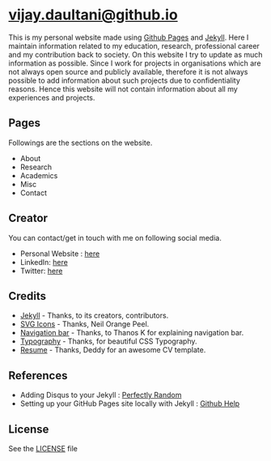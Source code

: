 # vijay.daultani@github.io
This is my personal website made using [Github Pages][] and [Jekyll][]. Here I maintain information related to my education, research, professional career and my contribution back to society. On this website I try to update as much information as possible. Since I work for projects in organisations which are not always open source and publicly available, therefore it is not always possible to add information about such projects due to confidentiality reasons. Hence this website will not contain information about all my experiences and projects.


## Pages
Followings are the sections on the website.

* About
* Research
* Academics
* Misc
* Contact

## Creator
You can contact/get in touch with me on following social media.

* Personal Website : [here][Website]
* LinkedIn: [here][LinkedIN]
* Twitter: [here][Twitter]

## Credits
* [Jekyll][] - Thanks, to its creators, contributors.
* [SVG Icons][] - Thanks, Neil Orange Peel.
* [Navigation bar][] - Thanks, to Thanos K for explaining navigation bar.
* [Typography][] - Thanks, for beautiful CSS Typography.
* [Resume][] - Thanks, Deddy for an awesome CV template.

## References
* Adding Disqus to your Jekyll : [Perfectly Random][]
* Setting up your GitHub Pages site locally with Jekyll : [Github Help]

## License
See the [LICENSE] file

[Jekyll]: https://github.com/jekyll/jekyll
[SVG Icons]: https://github.com/neilorangepeel/Free-Social-Icons
[Navigation bar]: https://codegaze.github.io/2015/08/08/how-to-create-a-dynamic-navigation-menu-in-jekyll/
[Typography]: https://wdexplorer.com/20-examples-beautiful-css-typography-design/
[Resume]: https://www.sharelatex.com/templates/cv-or-resume/deedy-resume
[Perfectly Random]: http://www.perfectlyrandom.org/2014/06/29/adding-disqus-to-your-jekyll-powered-github-pages/
[Github Help]: https://help.github.com/articles/setting-up-your-github-pages-site-locally-with-jekyll/
[Github Pages]: https://pages.github.com/
[LICENSE]: https://github.com/vijaydaultani/vijaydaultani.github.io/blob/master/LICENSE
[LinkedIn]: https://www.linkedin.com/in/vijaydaultani/
[Twitter]: https://twitter.com/vijaydaultani
[Website]: https://vijaydaultani.github.io/